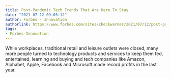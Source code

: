 ```yaml
---
title: Post-Pandemic Tech Trends That Are Here To Stay
date: "2021-07-12 09:05:12"
author: Forbes - Innovation
authorlink: https://www.forbes.com/sites/checkwarner/2021/07/12/post-pandemic-tech-trends-that-are-here-to-stay/
tags:
- Forbes-Innovation
---
```

While workplaces, traditional retail and leisure outlets were closed, many more people turned to technology products and services to keep them fed, entertained, learning and buying and tech companies like Amazon, Alphabet, Apple, Facebook and Microsoft made record profits in the last year.